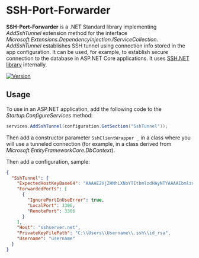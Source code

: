 # SSH-Port-Forwarder
**SSH-Port-Forwarder** is a .NET Standard library implementing *AddSshTunnel* extension method for the interface *Microsoft.Extensions.DependencyInjection.IServiceCollection*. *AddSshTunnel* establishes SSH tunnel using connection info stored in the app configuration. It can be used, for example, to establish secure connection to the database in ASP.NET Core applications. It uses [SSH.NET library](https://github.com/sshnet/SSH.NET/) internally.

[![Version](https://img.shields.io/nuget/dt/SshPortForwarder.svg)](https://www.nuget.org/packages/SshPortForwarder)

## Usage

To use in an ASP.NET application, add the following code to the *Startup.ConfigureServices* method:
```cs
services.AddSshTunnel(configuration.GetSection("SshTunnel"));
```

Then add a constructor parameter `SshClientWrapper _` in a class where you will use a tunneled connection (for example, in a class derived from *Microsoft.EntityFrameworkCore.DbContext*).

Then add a configuration, sample:
```json
{
  "SshTunnel": {
    "ExpectedHostKeyBase64": "AAAAE2VjZHNhLXNoYTItbmlzdHAyNTYAAAAIbmlzdHAyNTYAAABBBIE154JCCcw7PeuX/z2MiIX0u9BFeVpn4ZDUGVZVzUZcsFKfrC01vQAw/fzns7u6LfoxjuNgL6ZXKdcZY/AtZNU=",
    "ForwardedPorts": [
      {
        "IgnorePortInUseError": true,
        "LocalPort": 3306,
        "RemotePort": 3306
      }
    ],
    "Host": "sshserver.net",
    "PrivateKeyFilePath": "C:\\Users\\Username\\.ssh\\id_rsa",
    "Username": "username"
  }
}
```
